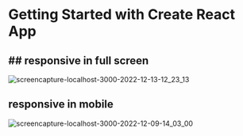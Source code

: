 # Getting Started with Create React App

## ## responsive in full screen

![screencapture-localhost-3000-2022-12-13-12_23_13](https://user-images.githubusercontent.com/57854391/207292493-245c798b-84e9-4834-b93d-53b33dcb85e3.png)



## responsive in mobile

![screencapture-localhost-3000-2022-12-09-14_03_00](https://user-images.githubusercontent.com/57854391/206698744-32820ec8-f26e-463b-8b2e-928b8086c9c3.png)

